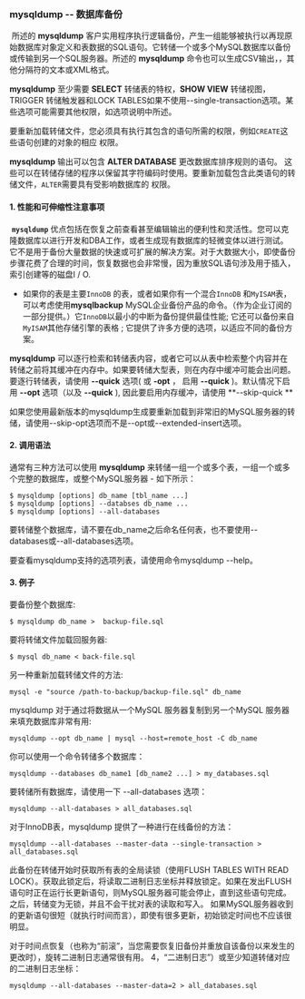 ### mysqldump -- 数据库备份

​	所述的 **mysqldump** 客户实用程序执行逻辑备份，产生一组能够被执行以再现原始数据库对象定义和表数据的SQL语句。它转储一个或多个MySQL数据库以备份或传输到另一个SQL服务器。所述的 **mysqldump** 命令也可以生成CSV输出，，其他分隔符的文本或XML格式。

**mysqldump** 至少需要 **SELECT** 转储表的特权，**SHOW VIEW** 转储视图， TRIGGER 转储触发器和LOCK TABLES如果不使用--single-transaction选项。某些选项可能需要其他权限，如选项说明中所述。

要重新加载转储文件，您必须具有执行其包含的语句所需的权限，例如`CREATE`这些语句创建的对象的相应 权限。

**mysqldump** 输出可以包含 **ALTER DATABASE** 更改数据库排序规则的语句。 这些可以在转储存储的程序以保留其字符编码时使用。要重新加载包含此类语句的转储文件，`ALTER`需要具有受影响数据库的 权限。



#### 1. 性能和可伸缩性注意事项

​	**`mysqldump`** 优点包括在恢复之前查看甚至编辑输出的便利性和灵活性。您可以克隆数据库以进行开发和DBA工作，或者生成现有数据库的轻微变体以进行测试。它不是用于备份大量数据的快速或可扩展的解决方案。对于大数据大小，即使备份步骤花费了合理的时间，恢复数据也会非常慢，因为重放SQL语句涉及用于插入，索引创建等的磁盘I / O.

* 如果你的表是主要`InnoDB` 的表，或者如果你有一个混合`InnoDB` 和`MyISAM`表，可以考虑使用**mysqlbackup** MySQL企业备份产品的命令。（作为企业订阅的一部分提供。）它`InnoDB`以最小的中断为备份提供最佳性能; 它还可以备份来自`MyISAM`其他存储引擎的表格 ; 它提供了许多方便的选项，以适应不同的备份方案。

**mysqldump** 可以逐行检索和转储表内容，或者它可以从表中检索整个内容并在转储之前将其缓冲在内存中。如果要转储大型表，则在内存中缓冲可能会出问题。要逐行转储表，请使用 **--quick** 选项( 或 **-opt** ， 启用 **--quick** )。默认情况下启用 **--opt** 选项（以及 **--quick** ), 因此要启用内存缓冲，请使用 **--skip-quick **

如果您使用最新版本的mysqldump生成要重新加载到非常旧的MySQL服务器的转储，请使用--skip-opt选项而不是--opt或--extended-insert选项。



#### 2. 调用语法

通常有三种方法可以使用 **mysqldump** 来转储一组一个或多个表，一组一个或多个完整的数据库，或整个MySQL服务器 - 如下所示：

```
$ mysqldump [options] db_name [tbl_name ...]
$ mysqldump [options] --databses db_name ...
$ mysqldump [options] --all-databases
```

要转储整个数据库，请不要在db_name之后命名任何表，也不要使用--databases或--all-databases选项。

要查看mysqldump支持的选项列表，请使用命令mysqldump --help。

#### 3. 例子

要备份整个数据库:

```
$ mysqldump db_name >  backup-file.sql
```

要将转储文件加载回服务器:

```
$ mysql db_name < back-file.sql
```

另一种重新加载转储文件的方法:

```
mysql -e "source /path-to-backup/backup-file.sql" db_name
```

mysqldump 对于通过将数据从一个MySQL 服务器复制到另一个MySQL 服务器来填充数据库非常有用:

```
mysqldump --opt db_name | mysql --host=remote_host -C db_name
```

你可以使用一个命令转储多个数据库：

```
mysqldump --databases db_name1 [db_name2 ...] > my_databases.sql
```

要转储所有数据库，请使用一下 --all-databases 选项：

```
mysqldump --all-databases > all_databases.sql
```

对于InnoDB表，mysqldump 提供了一种进行在线备份的方法：

```
mysqldump --all-databases --master-data --single-transaction > all_databases.sql
```

 此备份在转储开始时获取所有表的全局读锁（使用FLUSH TABLES WITH READ LOCK）。获取此锁定后，将读取二进制日志坐标并释放锁定。如果在发出FLUSH语句时正在运行长更新语句，则MySQL服务器可能会停止，直到这些语句完成。之后，转储变为无锁，并且不会干扰对表的读取和写入。 如果MySQL服务器收到的更新语句很短（就执行时间而言），即使有很多更新，初始锁定时间也不应该很明显。

对于时间点恢复（也称为“前滚”，当您需要恢复旧备份并重放自该备份以来发生的更改时），旋转二进制日志通常很有用。 4，“二进制日志”）或至少知道转储对应的二进制日志坐标：

```
mysqldump --all-databases --master-data=2 > all_databases.sql
```

